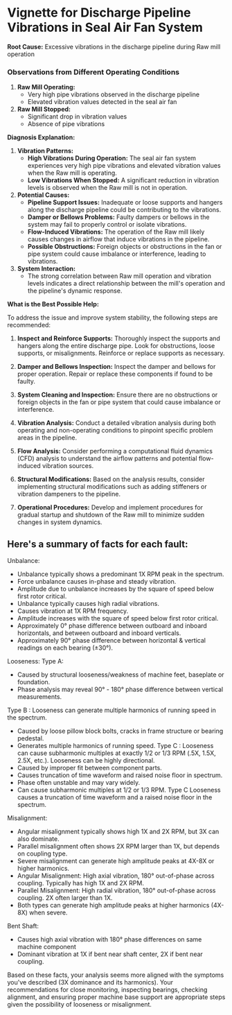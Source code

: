 # Vignette for Discharge Pipeline Vibrations in Seal Air Fan System

**Root Cause:** Excessive vibrations in the discharge pipeline during Raw mill operation

### Observations from Different Operating Conditions

1. **Raw Mill Operating:**
    - Very high pipe vibrations observed in the discharge pipeline
    - Elevated vibration values detected in the seal air fan
2. **Raw Mill Stopped:**
    - Significant drop in vibration values
    - Absence of pipe vibrations

**Diagnosis Explanation:**

1. **Vibration Patterns:**
    - **High Vibrations During Operation:** The seal air fan system experiences very high pipe vibrations and elevated vibration values when the Raw mill is operating.
    - **Low Vibrations When Stopped:** A significant reduction in vibration levels is observed when the Raw mill is not in operation.
2. **Potential Causes:**
    - **Pipeline Support Issues:** Inadequate or loose supports and hangers along the discharge pipeline could be contributing to the vibrations.
    - **Damper or Bellows Problems:** Faulty dampers or bellows in the system may fail to properly control or isolate vibrations.
    - **Flow-Induced Vibrations:** The operation of the Raw mill likely causes changes in airflow that induce vibrations in the pipeline.
    - **Possible Obstructions:** Foreign objects or obstructions in the fan or pipe system could cause imbalance or interference, leading to vibrations.
3. **System Interaction:**
    - The strong correlation between Raw mill operation and vibration levels indicates a direct relationship between the mill's operation and the pipeline's dynamic response.

**What is the Best Possible Help:**

To address the issue and improve system stability, the following steps are recommended:

1. **Inspect and Reinforce Supports:** Thoroughly inspect the supports and hangers along the entire discharge pipe. Look for obstructions, loose supports, or misalignments. Reinforce or replace supports as necessary.

2. **Damper and Bellows Inspection:** Inspect the damper and bellows for proper operation. Repair or replace these components if found to be faulty.

3. **System Cleaning and Inspection:** Ensure there are no obstructions or foreign objects in the fan or pipe system that could cause imbalance or interference.

4. **Vibration Analysis:** Conduct a detailed vibration analysis during both operating and non-operating conditions to pinpoint specific problem areas in the pipeline.

5. **Flow Analysis:** Consider performing a computational fluid dynamics (CFD) analysis to understand the airflow patterns and potential flow-induced vibration sources.

6. **Structural Modifications:** Based on the analysis results, consider implementing structural modifications such as adding stiffeners or vibration dampeners to the pipeline.

7. **Operational Procedures:** Develop and implement procedures for gradual startup and shutdown of the Raw mill to minimize sudden changes in system dynamics.

## Here's a summary of facts for each fault:

Unbalance:

- Unbalance typically shows a predominant 1X RPM peak in the spectrum.
- Force unbalance causes in-phase and steady vibration.
- Amplitude due to unbalance increases by the square of speed below first rotor critical.
- Unbalance typically causes high radial vibrations.
- Causes vibration at 1X RPM frequency.
- Amplitude increases with the square of speed below first rotor critical.
- Approximately 0° phase difference between outboard and inboard horizontals, and between outboard and inboard verticals.
- Approximately 90° phase difference between horizontal & vertical readings on each bearing (±30°).

Looseness:
Type A:
- Caused by structural looseness/weakness of machine feet, baseplate or foundation.
- Phase analysis may reveal 90° - 180° phase difference between vertical measurements.

Type B : 
Looseness can generate multiple harmonics of running speed in the spectrum.
- Caused by loose pillow block bolts, cracks in frame structure or bearing pedestal.
- Generates multiple harmonics of running speed.
Type C :
Looseness can cause subharmonic multiples at exactly 1/2 or 1/3 RPM (.5X, 1.5X, 2.5X, etc.).
Looseness can be highly directional.
- Caused by improper fit between component parts.
- Causes truncation of time waveform and raised noise floor in spectrum.
- Phase often unstable and may vary widely.
- Can cause subharmonic multiples at 1/2 or 1/3 RPM.
Type C Looseness causes a truncation of time waveform and a raised noise floor in the spectrum.

Misalignment:

- Angular misalignment typically shows high 1X and 2X RPM, but 3X can also dominate.
- Parallel misalignment often shows 2X RPM larger than 1X, but depends on coupling type.
- Severe misalignment can generate high amplitude peaks at 4X-8X or higher harmonics.
- Angular Misalignment: High axial vibration, 180° out-of-phase across coupling. Typically has high 1X and 2X RPM.
- Parallel Misalignment: High radial vibration, 180° out-of-phase across coupling. 2X often larger than 1X.
- Both types can generate high amplitude peaks at higher harmonics (4X-8X) when severe.

Bent Shaft:
- Causes high axial vibration with 180° phase differences on same machine component
- Dominant vibration at 1X if bent near shaft center, 2X if bent near coupling.

Based on these facts, your analysis seems more aligned with the symptoms you've described (3X dominance and its harmonics). Your recommendations for close monitoring, inspecting bearings, checking alignment, and ensuring proper machine base support are appropriate steps given the possibility of looseness or misalignment.





